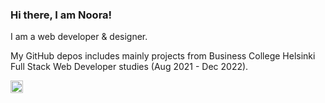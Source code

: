 ### Hi there, I am Noora!

I am a web developer & designer.

My GitHub depos includes mainly projects from Business College Helsinki Full Stack Web Developer studies (Aug 2021 - Dec 2022). 

[<img src='https://cdn.jsdelivr.net/npm/simple-icons@3.0.1/icons/linkedin.svg' alt='linkedin' height='20'>](https://www.linkedin.com/in/noora-jumppanen/)  
